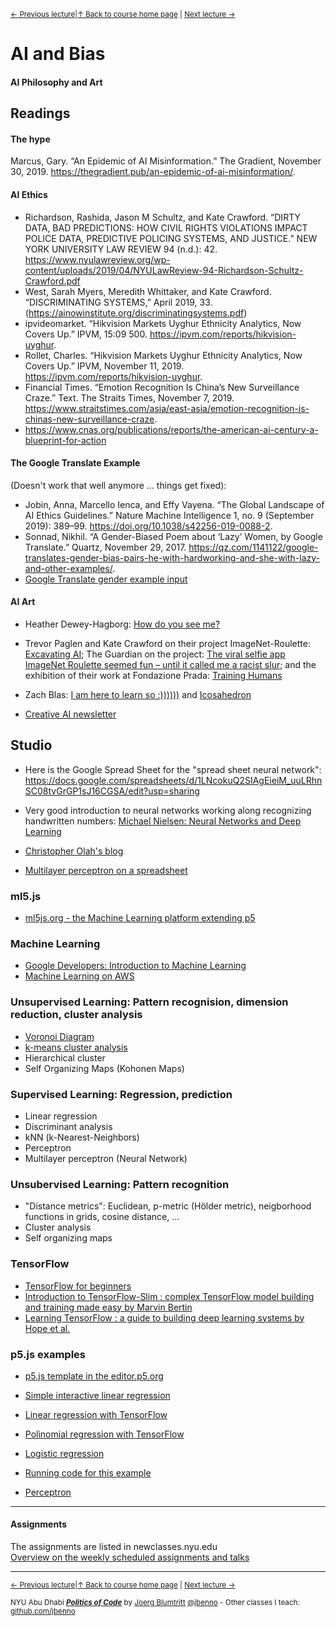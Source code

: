 <sup>[&larr; Previous lecture](/files/09.md)|[&uarr; Back to course home page](/README.md) | [Next lecture &rarr;](/files/11.md)</sup>  

# AI and Bias
#### AI Philosophy and Art

## Readings
#### The hype
Marcus, Gary. “An Epidemic of AI Misinformation.” The Gradient, November 30, 2019. https://thegradient.pub/an-epidemic-of-ai-misinformation/.

#### AI Ethics
- Richardson, Rashida, Jason M Schultz, and Kate Crawford. “DIRTY DATA, BAD PREDICTIONS: HOW CIVIL RIGHTS VIOLATIONS IMPACT POLICE DATA, PREDICTIVE POLICING SYSTEMS, AND JUSTICE.” NEW YORK UNIVERSITY LAW REVIEW 94 (n.d.): 42. https://www.nyulawreview.org/wp-content/uploads/2019/04/NYULawReview-94-Richardson-Schultz-Crawford.pdf
- West, Sarah Myers, Meredith Whittaker, and Kate Crawford. “DISCRIMINATING SYSTEMS,” April 2019, 33.
(https://ainowinstitute.org/discriminatingsystems.pdf)
- ipvideomarket. “Hikvision Markets Uyghur Ethnicity Analytics, Now Covers Up.” IPVM, 15:09 500. https://ipvm.com/reports/hikvision-uyghur.
- Rollet, Charles. “Hikvision Markets Uyghur Ethnicity Analytics, Now Covers Up.” IPVM, November 11, 2019. https://ipvm.com/reports/hikvision-uyghur.
- Financial Times. “Emotion Recognition Is China’s New Surveillance Craze.” Text. The Straits Times, November 7, 2019. https://www.straitstimes.com/asia/east-asia/emotion-recognition-is-chinas-new-surveillance-craze.
- https://www.cnas.org/publications/reports/the-american-ai-century-a-blueprint-for-action

#### The Google Translate Example
(Doesn't work that well anymore ... things get fixed):
- Jobin, Anna, Marcello Ienca, and Effy Vayena. “The Global Landscape of AI Ethics Guidelines.” Nature Machine Intelligence 1, no. 9 (September 2019): 389–99. https://doi.org/10.1038/s42256-019-0088-2.
- Sonnad, Nikhil. “A Gender-Biased Poem about ‘Lazy’ Women, by Google Translate.” Quartz, November 29, 2017. https://qz.com/1141122/google-translates-gender-bias-pairs-he-with-hardworking-and-she-with-lazy-and-other-examples/.
- [Google Translate gender example input](https://github.com/jbenno/nyuad_decoding_nature/blob/master/09/gender.txt)

#### AI Art
- Heather Dewey-Hagborg: [How do you see me?](http://deweyhagborg.com/projects/how-do-you-see-me)
- Trevor Paglen and Kate Crawford on their project ImageNet-Roulette: [Excavating AI](https://www.excavating.ai); The Guardian on the project: [The viral selfie app ImageNet Roulette seemed fun – until it called me a racist slur](https://www.theguardian.com/technology/2019/sep/17/imagenet-roulette-asian-racist-slur-selfie); and the exhibition of their work at Fondazione Prada: [Training Humans](http://www.fondazioneprada.org/project/training-humans/?lang=en)
- Zach Blas: [I am here to learn so :))))))](http://www.zachblas.info/works/im-here-to-learn-so/) and [Icosahedron](http://www.zachblas.info/works/icosahedron/)

- [Creative AI newsletter](https://medium.com/@elluba/creative-ai-newsletter-9-art-design-and-music-updates-over-the-past-few-months-d0ccf838b72e)

## Studio

- Here is the Google Spread Sheet for the "spread sheet neural network": https://docs.google.com/spreadsheets/d/1LNcokuQ2SIAgEieiM_uuLRhnSC08tvGrGP1sJ16CGSA/edit?usp=sharing

- Very good introduction to neural networks working along recognizing handwritten numbers: [Michael Nielsen: Neural Networks and Deep Learning](http://neuralnetworksanddeeplearning.com)
- [Christopher Olah's blog](http://colah.github.io)
- [Multilayer perceptron on a spreadsheet](https://docs.google.com/spreadsheets/d/1vu0XH4NW4FFMMNhj0mF69kyhv3HMM4mPDwAYx-40f_0/edit?usp=sharing)

### ml5.js
- [ml5js.org - the Machine Learning platform extending p5](https://ml5js.org)

### Machine Learning
- [Google Developers: Introduction to Machine Learning](https://developers.google.com/machine-learning/crash-course/ml-intro)
- [Machine Learning on AWS](https://aws.amazon.com/machine-learning/)

### Unsupervised Learning: Pattern recognision, dimension reduction, cluster analysis
- [Voronoi Diagram](https://www.openprocessing.org/sketch/352817/)
- [k-means cluster analysis](https://www.openprocessing.org/sketch/51404/)
- Hierarchical cluster
- Self Organizing Maps (Kohonen Maps)

### Supervised Learning: Regression, prediction
- Linear regression
- Discriminant analysis
- kNN (k-Nearest-Neighbors)
- Perceptron
- Multilayer perceptron (Neural Network)

### Unsubervised Learning: Pattern recognition
- "Distance metrics": Euclidean, p-metric (Hölder metric), neigborhood functions in grids, cosine distance, ...
- Cluster analysis
- Self organizing maps

### TensorFlow
- [TensorFlow for beginners](http://bobcat.library.nyu.edu/primo-explore/fulldisplay?docid=nyu_aleph005584260&context=L&vid=NYU&search_scope=all&tab=all&lang=en_US)
- [Introduction to TensorFlow-Slim : complex TensorFlow model building and training made easy by Marvin Bertin](http://bobcat.library.nyu.edu/primo-explore/fulldisplay?docid=nyu_aleph005580498&context=L&vid=NYU&search_scope=all&tab=all&lang=en_US)
- [Learning TensorFlow : a guide to building deep learning systems by Hope et al.](http://bobcat.library.nyu.edu/primo-explore/fulldisplay?docid=nyu_aleph005581567&context=L&vid=NYU&search_scope=all&tab=all&lang=en_US)

### p5.js examples
- [p5.js template in the editor.p5.org](https://editor.p5js.org/jbenno/sketches/OJrU9WC5P)

- [Simple interactive linear regression](https://editor.p5js.org/Lillbre/sketches/HyutFWkvX)
- [Linear regression with TensorFlow](https://editor.p5js.org/codingtrain/sketches/UtOWCSYYF)
- [Polinomial regression with TensorFlow](https://editor.p5js.org/codingtrain/sketches/UdXRZxF7e)
- [Logistic regression](https://medium.com/creative-coding-space/look-no-hands-logistic-regression-classification-in-plain-ole-javascript-e82447e8966a)
- [Running code for this example](https://editor.p5js.org/jbenno/sketches/RWkRt-4-n)
- [Perceptron](https://editor.p5js.org/jbenno/sketches/1MKRXfx9O)

***

#### Assignments
The assignments are listed in newclasses.nyu.edu  
[Overview on the weekly scheduled assignments and talks](https://docs.google.com/spreadsheets/d/15ZQVsHbdcMrUzVLIkae5IOQ4I0IY2HdLl63t61t5VSo/edit?usp=sharing)  


***
<sup>[&larr; Previous lecture](/files/09.md)|[&uarr; Back to course home page](/README.md) | [Next lecture &rarr;](/files/11.md)</sup>  
  
<sup>NYU Abu Dhabi ***[Politics of Code](/README.md)*** by [Joerg Blumtritt](https://jbenno.net) [@jbenno](https://twitter.com/jbenno) - Other classes I teach: [github.com/jbenno](https://github.com/jbenno/teaching/blob/master/README.md)</sup>
